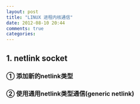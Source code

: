 ```yaml
---
layout: post
title: "LINUX 进程内核通信"
date: 2012-08-10 20:44
comments: true
categories: 
---
```


## 1. netlink socket
###  ① 添加新的netlink类型
###  ② 使用通用netlink类型通信(generic netlink)